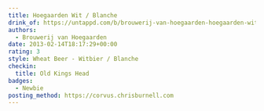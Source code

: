 ```yaml
---
title: Hoegaarden Wit / Blanche
drink_of: https://untappd.com/b/brouwerij-van-hoegaarden-hoegaarden-wit-blanche/6422
authors:
  - Brouwerij van Hoegaarden
date: 2013-02-14T18:17:29+00:00
rating: 3
style: Wheat Beer - Witbier / Blanche
checkin:
  title: Old Kings Head
badges:
  - Newbie
posting_method: https://corvus.chrisburnell.com
---
```

